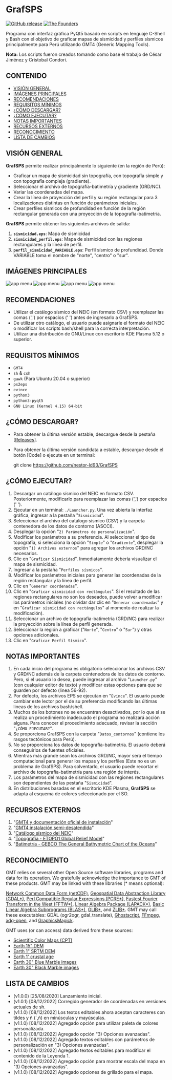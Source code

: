 # GrafSPS

[![GitHub release](https://img.shields.io/github/release/nestor-ld93/GrafSPS)](https://github.com/nestor-ld93/GrafSPS)
[![The Founders](https://img.shields.io/badge/authors-blue.svg)](https://github.com/nestor-ld93)

Programa con interfaz gráfica PyQt5 basado en scripts en lenguaje C-Shell y Bash con el objetivo de graficar mapas de sismicidad y perfiles sísmicos principalmente para Perú utilizando GMT4 (Generic Mapping Tools).

**Nota:** Los scripts fueron creados tomando como base el trabajo de César Jiménez y Cristobal Condori.

## CONTENIDO
- [VISIÓN GENERAL](#visión-general)
- [IMÁGENES PRINCIPALES](#imágenes-principales)
- [RECOMENDACIONES](#recomendaciones)
- [REQUISITOS MÍNIMOS](#requisitos-mínimos)
- [¿CÓMO DESCARGAR?](#cómo-descargar)
- [¿CÓMO EJECUTAR?](#cómo-ejecutar)
- [NOTAS IMPORTANTES](#notas-importantes)
- [RECURSOS EXTERNOS](#recursos-externos)
- [RECONOCIMIENTO](#reconocimiento)
- [LISTA DE CAMBIOS](#lista-de-cambios)

## VISIÓN GENERAL

**GrafSPS** permite realizar principalmente lo siguiente (en la región de Perú):

- Graficar un mapa de sismicidad sin topografía, con topografía simple y con topografía compleja (gradiente).
- Seleccionar el archivo de topografía-batimetría y gradiente (GRD/NC).
- Variar las coordenadas del mapa.
- Crear la línea de proyección del perfil y su región rectangular para 3 localizaciones distintas en función de parámetros iniciales.
- Crear perfiles sísmicos de profundidad en función de la región rectangular generada con una proyección de la topografía-batimetría.

**GrafSPS** permite obtener los siguientes archivos de salida:

1. **`sismicidad.eps`**: Mapa de sismicidad
1. **`sismicidad_perfil.eps`**: Mapa de sismicidad con las regiones rectangulares y la línea de perfil.
1. **`perfil_sismicidad_VARIABLE.eps`**: Perfil sísmico de profundidad. Donde VARIABLE toma el nombre de "norte", "centro" o "sur".

## IMÁGENES PRINCIPALES

![app menu](https://github.com/nestor-ld93/GrafSPS/blob/master/IMGs/Graf_SPS_01.jpg "Interfaz gráfica en PyQt5 del programa GrafSPS 01")
![app menu](https://github.com/nestor-ld93/GrafSPS/blob/master/IMGs/Graf_SPS_02.jpg "Interfaz gráfica en PyQt5 del programa GrafSPS 02")
![app menu](https://github.com/nestor-ld93/GrafSPS/blob/master/IMGs/sismicidad.jpg "Mapas de sismicidad generados")
![app menu](https://github.com/nestor-ld93/GrafSPS/blob/master/IMGs/pro_perfil_sismicidad_centro.jpg "Perfil generado")

## RECOMENDACIONES

- Utilizar el catálogo sísmico del NEIC (en formato CSV) y reemplazar las comas (',') por espacios (' ') antes de ingresarlo a GrafSPS.
- De utilizar otro catálogo, el usuario puede asignarle el formato del NEIC o modificar los scripts bash/shell para la correcta interpretación.
- Utilizar una distribución de GNU/Linux con escritorio KDE Plasma 5.12 o superior.

## REQUISITOS MÍNIMOS

- `GMT4`
- `sh` & `csh`
- `gawk` (Para Ubuntu 20.04 o superior)
- `ps2eps`
- `evince`
- `python3`
- `python3-pyqt5`
- `GNU Linux (Kernel 4.15) 64-bit`

## ¿CÓMO DESCARGAR?

- Para obtener la última versión estable, descargue desde la pestaña [[Releases](https://github.com/nestor-ld93/GrafSPS/releases)].
- Para obtener la última versión candidata a estable, descargue desde el botón [Code] o ejecute en un terminal:

    git clone https://github.com/nestor-ld93/GrafSPS

## ¿CÓMO EJECUTAR?

1. Descargar un catálogo sísmico del NEIC en formato CSV. Posteriormente, modificarlo para reemplazar las comas (',') por espacios (' ').
1. Ejecutar en un terminal: `./Launcher.py`. Una vez abierta la interfaz gráfica, ingresar a la pestaña "`Sismicidad`".
1. Seleccionar el archivo del catálogo sísmico (CSV) y la carpeta contenedora de los datos de contorno (ASCCI).
1. Desplegar la opción "`2) Parámetros de personalización`".
1. Modificar los parámetros a su preferencia. Al seleccionar el tipo de topografía, si selecciona la opción "`Simple`" o "`Gradiente`", desplegar la opción "`1) Archivos externos`" para agregar los archivos GRD/NC necesarios.
1. Clic en "`Graficar Sismicidad`". Inmediatamente debería visualizar el mapa de sismicidad.
1. Ingresar a la pestaña "`Perfiles sísmicos`".
1. Modificar los parámetros iniciales para generar las coordenadas de la región rectangular y la línea de perfil.
1. Clic en "`Generar coordenadas`".
1. Clic en "`Graficar sismicidad con rectángulos`". Si el resultado de las regiones rectangulares no son los deseados, puede volver a modificar los parámetros iniciales (no olvidar dar clic en "`Generar coordenadas`" y en "`Graficar sismicidad con rectángulos`" al momento de realizar la modificación).
1. Seleccionar un archivo de topografía-batimetría (GRD/NC) para realizar la proyección sobre la línea de perfil generada.
1. Seleccionar la región a graficar ("`Norte`", "`Centro`" o "`Sur`") y otras opciones adicionales.
1. Clic en "`Graficar Perfil Sísmico`".

## NOTAS IMPORTANTES

1. En cada inicio del programa es obligatorio seleccionar los archivos CSV y GRD/NC además de la carpeta contenedora de los datos de contorno. Pero, si el usuario lo desea, puede ingresar al archivo "`Launcher.py`" (con cualquier editor de texto) y modificar estas opciones para que se guarden por defecto (linea 56-92).
1. Por defecto, los archivos EPS se ejecutan en "`Evince`". El usuario puede cambiar este lector por el de su preferencia modificando las últimas lineas de los archivos bash/shell.
1. Muchos de los botones no se encuentran desactivados, por lo que si se realiza un procedimiento inadecuado el programa no realizará acción alguna. Para conocer el procedimiento adecuado, revisar la sección "`¿CÓMO EJECUTAR?`".
1. Se proporciona GrafSPS con la carpeta "`Datos_contornos`" (contiene los rasgos tectónicos para Perú).
1. No se proporciona los datos de topografía-batimetría. El usuario deberá conseguirlos de fuentes oficiales.
1. Mientras más grande sean los archivos GRD/NC, mayor será el tiempo computacional para generar los mapas y los perfiles (Este no es un problema de GrafSPS). Para solventarlo, el usuario puede recortar el archivo de topografía-batimetría para una región de interés.
1. Los parámetros del mapa de sismicidad con las regiones rectangulares son dependientes de las pestaña "`Sismicidad`".
1. En distribuciones basadas en el escritorio KDE Plasma, **GrafSPS** se adapta al esquema de colores seleccionado por el SO.

## RECURSOS EXTERNOS

1. "[GMT4 y documentación oficial de instalación](https://www.generic-mapping-tools.org/download/)"
1. "[GMT4 instalación semi-desatendida](https://github.com/nestor-ld93/GMT4)"
1. "[Catálogo sísmico del NEIC](http://earthquake.usgs.gov/earthquakes/map/)"
1. "[Topografía - ETOPO1 Global Relief Model](https://www.ngdc.noaa.gov/mgg/global/)"
1. "[Batimetría - GEBCO The General Bathymetric Chart of the Oceans](https://www.gebco.net/data_and_products/gridded_bathymetry_data/)"

## RECONOCIMIENTO

GMT relies on several other Open Source software libraries, programs and data for its
operation.  We gratefully acknowledge the importance to GMT of these products.
GMT may be linked with these libraries (* means optional):

[Network Common Data Form (netCDF)](https://www.unidata.ucar.edu/software/netcdf/),
[Geospatial Data Abstraction Library (GDAL*)](https://gdal.org),
[Perl Compatible Regular Expressions (PCRE*)](https://www.pcre.org),
[Fastest Fourier Transform in the West (FFTW*)](http://www.fftw.org),
[Linear Algebra Package (LAPACK*)](http://www.netlib.org/lapack/),
[Basic Linear Algebra Subprograms (BLAS*)](http://www.netlib.org/blas/),
[GLIB*](https://developer.gnome.org/glib/), and
[ZLIB*](https://www.zlib.net). GMT may call these executables:
GDAL (ogr2ogr, gdal_translate), [Ghostscript](https://www.ghostscript.com),
[FFmpeg](https://www.ffmpeg.org),
[xdg-open](https://www.freedesktop.org/wiki/Software/xdg-utils/), and
[GraphicsMagick](http://www.graphicsmagick.org).

GMT uses (or can access) data derived from these sources:

- [Scientific Color Maps (CPT)](http://www.fabiocrameri.ch/visualisation.php)
- [Earth 15" DEM](http://dx.doi.org/10.1029/2019EA000658)
- [Earth 1" SRTM DEM](https://lpdaac.usgs.gov/products/srtmgl3v003)
- [Earth 1' crustal age](http://dx.doi.org/10.1029/2020GC009214)
- [Earth 30" Blue Marble images](https://visibleearth.nasa.gov/images/57752/blue-marble-land-surface-shallow-water-and-shaded-topography)
- [Earth 30" Black Marble images](https://earthobservatory.nasa.gov/features/NightLights/page3.php)

## LISTA DE CAMBIOS

- (v1.0.0) [25/08/2020] Lanzamiento inicial.
- (v1.0.1) [08/12/2022] Corregido generador de coordenadas en versiones actuales de sh.
- (v1.1.0) [08/12/2022] Los textos editables ahora aceptan caracteres con tildes y ñ (´,ñ) en minúsculas y mayúsculas.
- (v1.1.0) [08/12/2022] Agregado opción para utilizar paleta de colores personalizada.
- (v1.1.0) [08/12/2022] Agregado opción "3) Opciones avanzadas".
- (v1.1.0) [08/12/2022] Agregado textos editables con parámetros de personalización en "3) Opciones avanzadas".
- (v1.1.0) [08/12/2022] Agregado textos editables para modificar el contenido de la Leyenda 1.
- (v1.1.0) [08/12/2022] Agregado opción para mostrar escala del mapa en "3) Opciones avanzadas".
- (v1.1.0) [08/12/2022] Agregado opciones de grillado para el mapa.
